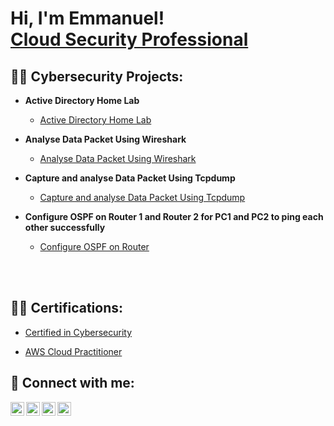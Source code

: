 <h1>Hi, I'm Emmanuel! <br/> <a href="https://www.linkedin.com/in/emmanuel-chukwuemeka0416/">Cloud Security Professional</a>

<h2>👨‍💻 Cybersecurity Projects:</h2>

- <b>Active Directory Home Lab </b>
  - [Active Directory Home Lab](https://github.com/Princenuel/ActiveDirectoryLab)
  
- <b>Analyse Data Packet Using Wireshark</b>
  - [Analyse Data Packet Using Wireshark](https://github.com/Princenuel/Analyze-data-packet-using-wireshark)
 
- <b>Capture and analyse Data Packet Using Tcpdump</b>
  - [Capture and analyse Data Packet Using Tcpdump](https://github.com/Princenuel/Capture-and-Analyse-Data-packets-using-Tcpdump)
 
- <b> Configure OSPF on Router 1 and Router 2 for PC1 and PC2 to ping each other successfully</b>
  - [Configure OSPF on Router](https://github.com/Princenuel/TASK-Configure-OSPF-on-R1-and-R2-so-that-PC1-and-PC2-could-Ping-each-other-successfully)
 
<br />
<br />

<h2>👨‍💻 Certifications:</h2>

- [Certified in Cybersecurity](https://i.imgur.com/nHz0Bcy.png)

- [AWS Cloud Practitioner](https://imgur.com/XVIoqRO)





<h2> 🤳 Connect with me:</h2>

[<img align="left" alt="Princenuel | YouTube" width="22px" src="https://cdn.jsdelivr.net/npm/simple-icons@v3/icons/youtube.svg" />][youtube]
[<img align="left" alt="Princenuel | Twitter" width="22px" src="https://cdn.jsdelivr.net/npm/simple-icons@v3/icons/twitter.svg" />][twitter]
[<img align="left" alt="Princeneul | LinkedIn" width="22px" src="https://cdn.jsdelivr.net/npm/simple-icons@v3/icons/linkedin.svg" />][linkedin]
[<img align="left" alt="Princenuel | Instagram" width="22px" src="https://cdn.jsdelivr.net/npm/simple-icons@v3/icons/instagram.svg" />][instagram]

[twitter]: https://twitter.com/PrinceNuel04
[youtube]: https://www.youtube.com/c/
[instagram]: https://www.instagram.com/
[linkedin]: https://linkedin.com/in/emmanuel-chukwuemeka0416/

<!--
